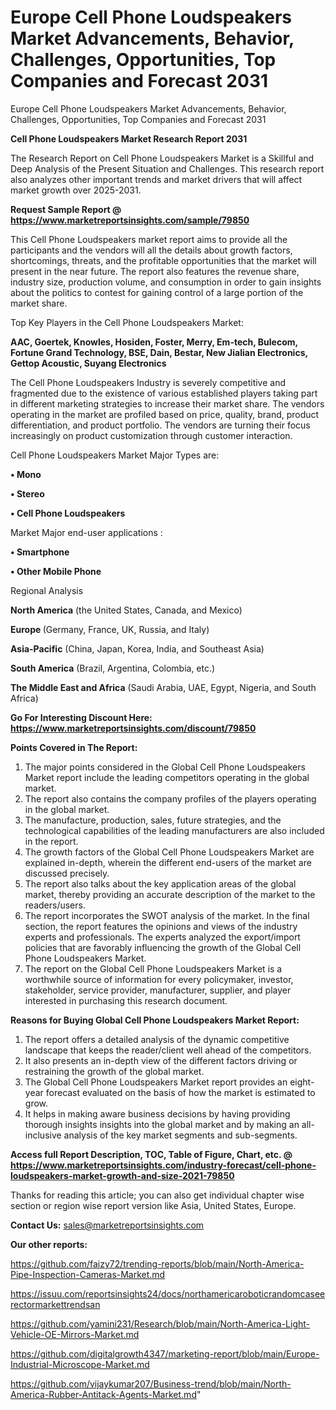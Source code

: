 # Europe Cell Phone Loudspeakers Market Advancements, Behavior, Challenges, Opportunities, Top Companies and Forecast 2031
Europe Cell Phone Loudspeakers Market Advancements, Behavior, Challenges, Opportunities, Top Companies and Forecast 2031

<strong>Cell Phone Loudspeakers Market Research Report 2031</strong>

The Research Report on Cell Phone Loudspeakers Market is a Skillful and Deep Analysis of the Present Situation and Challenges. This research report also analyzes other important trends and market drivers that will affect market growth over 2025-2031.

<strong>Request Sample Report @ <a href=https://www.marketreportsinsights.com/sample/79850>https://www.marketreportsinsights.com/sample/79850</a></strong>

This Cell Phone Loudspeakers market report aims to provide all the participants and the vendors will all the details about growth factors, shortcomings, threats, and the profitable opportunities that the market will present in the near future. The report also features the revenue share, industry size, production volume, and consumption in order to gain insights about the politics to contest for gaining control of a large portion of the market share.

Top Key Players in the Cell Phone Loudspeakers Market:

<strong>AAC, Goertek, Knowles, Hosiden, Foster, Merry, Em-tech, Bulecom, Fortune Grand Technology, BSE, Dain, Bestar, New Jialian Electronics, Gettop Acoustic, Suyang Electronics</strong>

The Cell Phone Loudspeakers Industry is severely competitive and fragmented due to the existence of various established players taking part in different marketing strategies to increase their market share. The vendors operating in the market are profiled based on price, quality, brand, product differentiation, and product portfolio. The vendors are turning their focus increasingly on product customization through customer interaction.

Cell Phone Loudspeakers Market Major Types are:

<strong>• Mono

• Stereo

• Cell Phone Loudspeakers</strong>

Market Major end-user applications :

<strong>• Smartphone

• Other Mobile Phone</strong>

Regional Analysis

</u><strong><b>North America</b></strong> (the United States, Canada, and Mexico)

<strong><b>Europe </b></strong>(Germany, France, UK, Russia, and Italy)

<strong><b>Asia-Pacific</b></strong> (China, Japan, Korea, India, and Southeast Asia)

<strong><b>South America</b></strong> (Brazil, Argentina, Colombia, etc.)

<strong><b>The Middle East and Africa</b></strong> (Saudi Arabia, UAE, Egypt, Nigeria, and South Africa)

<strong>Go For Interesting Discount Here: <a href=https://www.marketreportsinsights.com/discount/79850>https://www.marketreportsinsights.com/discount/79850</a></strong>

<strong>Points Covered in The Report:</strong>
<ol>
  <li>The major points considered in the Global Cell Phone Loudspeakers Market report include the leading competitors operating in the global market.</li>
  <li>The report also contains the company profiles of the players operating in the global market.</li>
  <li>The manufacture, production, sales, future strategies, and the technological capabilities of the leading manufacturers are also included in the report.</li>
  <li>The growth factors of the Global Cell Phone Loudspeakers Market are explained in-depth, wherein the different end-users of the market are discussed precisely.</li>
  <li>The report also talks about the key application areas of the global market, thereby providing an accurate description of the market to the readers/users.</li>
  <li>The report incorporates the SWOT analysis of the market. In the final section, the report features the opinions and views of the industry experts and professionals. The experts analyzed the export/import policies that are favorably influencing the growth of the Global Cell Phone Loudspeakers Market.</li>
  <li>The report on the Global Cell Phone Loudspeakers Market is a worthwhile source of information for every policymaker, investor, stakeholder, service provider, manufacturer, supplier, and player interested in purchasing this research document.</li>
</ol>
<strong>Reasons for Buying Global Cell Phone Loudspeakers Market Report:</strong>

<ol>
  <li>The report offers a detailed analysis of the dynamic competitive landscape that keeps the reader/client well ahead of the competitors.</li>
  <li>It also presents an in-depth view of the different factors driving or restraining the growth of the global market.</li>
  <li>The Global Cell Phone Loudspeakers Market report provides an eight-year forecast evaluated on the basis of how the market is estimated to grow.</li>
  <li>It helps in making aware business decisions by having providing thorough insights insights into the global market and by making an all-inclusive analysis of the key market segments and sub-segments.</li>
</ol>
<strong>Access full Report Description, TOC, Table of Figure, Chart, etc. @ <a href=https://www.marketreportsinsights.com/industry-forecast/cell-phone-loudspeakers-market-growth-and-size-2021-79850>https://www.marketreportsinsights.com/industry-forecast/cell-phone-loudspeakers-market-growth-and-size-2021-79850</a></strong>


Thanks for reading this article; you can also get individual chapter wise section or region wise report version like Asia, United States, Europe.

<strong>Contact Us:</strong>
sales@marketreportsinsights.com

<strong>Our other reports:</strong>

<a href=https://github.com/faizy72/trending-reports/blob/main/North-America-Pipe-Inspection-Cameras-Market.md>https://github.com/faizy72/trending-reports/blob/main/North-America-Pipe-Inspection-Cameras-Market.md</a>

<a href=https://issuu.com/reportsinsights24/docs/northamericaroboticrandomcaseerectormarkettrendsan>https://issuu.com/reportsinsights24/docs/northamericaroboticrandomcaseerectormarkettrendsan</a>

<a href=https://github.com/yamini231/Research/blob/main/North-America-Light-Vehicle-OE-Mirrors-Market.md>https://github.com/yamini231/Research/blob/main/North-America-Light-Vehicle-OE-Mirrors-Market.md</a>

<a href=https://github.com/digitalgrowth4347/marketing-report/blob/main/Europe-Industrial-Microscope-Market.md>https://github.com/digitalgrowth4347/marketing-report/blob/main/Europe-Industrial-Microscope-Market.md</a>

<a href=https://github.com/vijaykumar207/Business-trend/blob/main/North-America-Rubber-Antitack-Agents-Market.md>https://github.com/vijaykumar207/Business-trend/blob/main/North-America-Rubber-Antitack-Agents-Market.md</a>"
